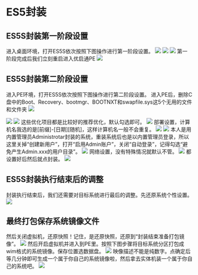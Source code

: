 # ES5封装
## ES5S封装第一阶段设置
进入桌面环境，打开ES5S依次按照下图操作进行第一阶段设置。
![](https://img.itsk.com/itkdx/attachment/forum/202202/20/181451nkm2bff2kbzojzqy.jpg)
![](https://img.itsk.com/itkdx/attachment/forum/202202/20/181500jgd2rxgxdxgsggv0.jpg)
![](https://img.itsk.com/itkdx/attachment/forum/202202/20/181511fvkopvk8cvojob74.jpg)
第一阶段完成后我们立刻重启进入优启通PE
![](https://img.itsk.com/itkdx/attachment/forum/202202/20/183304ac10rq36tn9qg0g8.jpg)

## ES5S封装第二阶段设置
进入PE环境，打开ES5S依次按照下图操作进行第二阶段设置。
进入PE后，删除C盘中的Boot、Recovery、bootmgr、BOOTNXT和swapfile.sys这5个无用的文件和文件夹
![](https://img.itsk.com/itkdx/attachment/forum/202006/16/010015lozuv26w2o2zo6hy.png)

![](https://img.itsk.com/itkdx/attachment/forum/202202/20/183410hxiit4co7bcx84xk.jpg)
![](https://img.itsk.com/itkdx/attachment/forum/202202/20/183416e1xiqcit6amiqhiq.jpg)
这些优化项目都是比较好的推荐优化，默认勾选即可。
![](https://img.itsk.com/itkdx/attachment/forum/202202/20/183421i695mtngvi99q6nn.jpg)
部署设置，计算机名我选的是[前缀]-[日期][随机]，这样计算机名一般不会重复。
![](https://img.itsk.com/itkdx/attachment/forum/202202/20/183426yi4a6acmo4moty7c.jpg)
![](https://img.itsk.com/itkdx/attachment/forum/202202/20/183431ddlp3m9znid7rsi4.jpg)
本人是用内置管理员Administrotar封装的系统，重装系统后也是以内置管理员登录，所以这里关掉“创建新用户”，打开“启用Admin账户”，关闭“自动登录”，记得勾选“避免产生Admin.xxx的用户目录”。
![](https://img.itsk.com/itkdx/attachment/forum/202202/20/183437wcbccvvkz5oco0k1.jpg)
网络设置，没有特殊情况就默认不管。
![](https://img.itsk.com/itkdx/attachment/forum/202202/20/183442i33g99dgeseed3xs.jpg)
都设置好后然后就点封装。
![](https://img.itsk.com/itkdx/attachment/forum/202202/20/183509k5ejg1v9gg1z9f0p.jpg)

## ES5S封装执行结束后的调整
封装执行结束后，我们还需要对目标系统进行最后的调整。先还原系统个性设置。
![](https://img.itsk.com/itkdx/attachment/forum/202202/20/184014kpkkq18kpnkkk1p8.jpg)

## 最终打包保存系统镜像文件
然后关闭虚拟机，还原快照！记住，是还原快照，还原到“封装结束准备打包镜像”。
![](https://img.itsk.com/itkdx/attachment/forum/202002/17/101520vi14uvvvsvvvzv0v.jpg)
然后开启虚拟机并进入到PE里。按照下图步骤将目标系统分区打包成wim格式的系统镜像。保存位置选数据盘。
![](https://img.itsk.com/itkdx/attachment/forum/202002/17/101528g4p603hhydj4431q.jpg)
映像描述不能是纯数字。点确定后等几分钟即可生成一个属于你自己的系统镜像啦，然后拿去实体机装一个属于你自己的系统吧。
![](https://img.itsk.com/itkdx/attachment/forum/202002/17/101555err44hk2krrolokz.jpg)